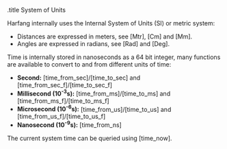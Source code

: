 .title System of Units

Harfang internally uses the Internal System of Units (SI) or metric system:

- Distances are expressed in meters, see [Mtr], [Cm] and [Mm].
- Angles are expressed in radians, see [Rad] and [Deg].

Time is internally stored in nanoseconds as a 64 bit integer, many functions are available to convert to and from different units of time:

- **Second:** [time_from_sec]/[time_to_sec] and [time_from_sec_f]/[time_to_sec_f]
- **Millisecond (10<sup>-3</sup>s):** [time_from_ms]/[time_to_ms] and [time_from_ms_f]/[time_to_ms_f]
- **Microsecond (10<sup>-6</sup>s):** [time_from_us]/[time_to_us] and [time_from_us_f]/[time_to_us_f]
- **Nanosecond (10<sup>-9</sup>s):** [time_from_ns]

The current system time can be queried using [time_now].